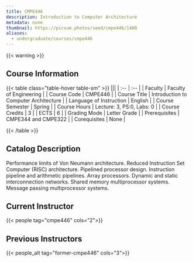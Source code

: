 ```yaml
---
title: CMPE446
description: Introduction to Computer Architecture
metadata: none
thumbnail: https://picsum.photos/seed/cmpe446/1400
aliases:
  - undergraduate/courses/cmpe446
---
```

{{< warning >}}
## Course Information

<!-- prettier-ignore-start -->
{{< table class="table-hover table-sm" >}}
|||
| :-- | :-- |
| Faculty | Faculty of Engineering |
| Course Code | CMPE446 |
| Course Title | Introduction to Computer Architecture |
| Language of Instruction | English |
| Course Semester | Spring |
| Course Hours | Lecture: 3, PS:0, Labs: 0 |
| Course Credits | 3 |
| ECTS | 6 |
| Grading Mode | Letter Grade |
| Prerequisites | CMPE344 and CMPE322 |
| Corequisites | None |

{{< /table >}}
<!-- prettier-ignore-end -->

## Catalog Description

Performance limits of Von Neumann architecture. Reduced Instruction Set Computer (RISC) architecture. Pipelined processor design. Instruction pipeline and arithmetic pipelines. Array processors. Dynamic and static interconnection networks. Shared memory multiprocessor systems. Message passing multiprocessor systems.



## Current Instructor

{{< people tag="cmpe446" cols="2">}}

## Previous Instructors

{{< people_alt tag="former-cmpe446" cols="3">}}

